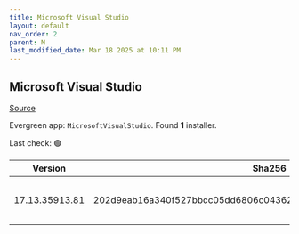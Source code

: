 ```yaml
---
title: Microsoft Visual Studio
layout: default
nav_order: 2
parent: M
last_modified_date: Mar 18 2025 at 10:11 PM
---
```


## Microsoft Visual Studio

[Source](https://visualstudio.microsoft.com/)

Evergreen app: `MicrosoftVisualStudio`. Found **1** installer.

Last check: 🟢

| Version        | Sha256                                                           | Size    | URI                                                                                                                                                                                                                                                                                                                                                      |
| -------------- | ---------------------------------------------------------------- | ------- | -------------------------------------------------------------------------------------------------------------------------------------------------------------------------------------------------------------------------------------------------------------------------------------------------------------------------------------------------------- |
| 17.13.35913.81 | 202d9eab16a340f527bbcc05dd6806c04362a0a9bb59525259072887ef0f6b8c | 4449112 | [https://download.visualstudio.microsoft.com/download/pr/5972cff0-f12f-49a1-81dc-0acc96fd7211/202d9eab16a340f527bbcc05dd6806c04362a0a9bb59525259072887ef0f6b8c/vs_Setup.exe](https://download.visualstudio.microsoft.com/download/pr/5972cff0-f12f-49a1-81dc-0acc96fd7211/202d9eab16a340f527bbcc05dd6806c04362a0a9bb59525259072887ef0f6b8c/vs_Setup.exe) |

